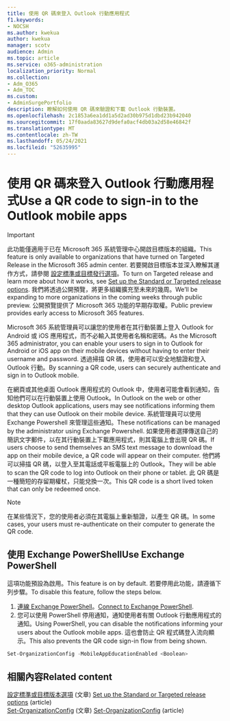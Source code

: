 ```yaml
---
title: 使用 QR 碼來登入 Outlook 行動應用程式
f1.keywords:
- NOCSH
ms.author: kwekua
author: kwekua
manager: scotv
audience: Admin
ms.topic: article
ms.service: o365-administration
localization_priority: Normal
ms.collection:
- Adm_O365
- Adm_TOC
ms.custom:
- AdminSurgePortfolio
description: 瞭解如何使用 QR 碼來驗證和下載 Outlook 行動裝置。
ms.openlocfilehash: 2c1853a6ea1dd1a5d2ad30b975d1dbd23b942040
ms.sourcegitcommit: 17f0aada83627d9defa0acf4db03a2d58e46842f
ms.translationtype: MT
ms.contentlocale: zh-TW
ms.lasthandoff: 05/24/2021
ms.locfileid: "52635995"
---
```

# <a name="use-a-qr-code-to-sign-in-to-the-outlook-mobile-apps"></a><span data-ttu-id="58a2a-103">使用 QR 碼來登入 Outlook 行動應用程式</span><span class="sxs-lookup"><span data-stu-id="58a2a-103">Use a QR code to sign-in to the Outlook mobile apps</span></span>

> [!IMPORTANT]
> <span data-ttu-id="58a2a-104">此功能僅適用于已在 Microsoft 365 系統管理中心開啟目標版本的組織。</span><span class="sxs-lookup"><span data-stu-id="58a2a-104">This feature is only available to organizations that have turned on Targeted Release in the Microsoft 365 admin center.</span></span> <span data-ttu-id="58a2a-105">若要開啟目標版本並深入瞭解其運作方式，請參閱 [設定標準或目標發行選項](release-options-in-office-365.md)。</span><span class="sxs-lookup"><span data-stu-id="58a2a-105">To turn on Targeted release and learn more about how it works, see [Set up the Standard or Targeted release options](release-options-in-office-365.md).</span></span> <span data-ttu-id="58a2a-106">我們將透過公開預覽，將更多組織擴充至未來的幾周。</span><span class="sxs-lookup"><span data-stu-id="58a2a-106">We’ll be expanding to more organizations in the coming weeks through public preview.</span></span> <span data-ttu-id="58a2a-107">公開預覽提供了 Microsoft 365 功能的早期存取權。</span><span class="sxs-lookup"><span data-stu-id="58a2a-107">Public preview provides early access to Microsoft 365 features.</span></span>

<span data-ttu-id="58a2a-108">Microsoft 365 系統管理員可以讓您的使用者在其行動裝置上登入 Outlook for Android 或 iOS 應用程式，而不必輸入其使用者名稱和密碼。</span><span class="sxs-lookup"><span data-stu-id="58a2a-108">As the Microsoft 365 administrator, you can enable your users to sign in to Outlook for Android or iOS app on their mobile devices without having to enter their username and password.</span></span> <span data-ttu-id="58a2a-109">透過掃描 QR 碼，使用者可以安全地驗證和登入 Outlook 行動。</span><span class="sxs-lookup"><span data-stu-id="58a2a-109">By scanning a QR code, users can securely authenticate and sign in to Outlook mobile.</span></span>

<span data-ttu-id="58a2a-110">在網頁或其他桌面 Outlook 應用程式的 Outlook 中，使用者可能會看到通知，告知他們可以在行動裝置上使用 Outlook。</span><span class="sxs-lookup"><span data-stu-id="58a2a-110">In Outlook on the web or other desktop Outlook applications, users may see notifications informing them that they can use Outlook on their mobile device.</span></span> <span data-ttu-id="58a2a-111">系統管理員可以使用 Exchange Powershell 來管理這些通知。</span><span class="sxs-lookup"><span data-stu-id="58a2a-111">These notifications can be managed by the administrator using Exchange Powershell.</span></span> <span data-ttu-id="58a2a-112">如果使用者選擇傳送自己的簡訊文字郵件，以在其行動裝置上下載應用程式，則其電腦上會出現 QR 碼。</span><span class="sxs-lookup"><span data-stu-id="58a2a-112">If users choose to send themselves an SMS text message to download the app on their mobile device, a QR code will appear on their computer.</span></span> <span data-ttu-id="58a2a-113">他們將可以掃描 QR 碼，以登入至其電話或平板電腦上的 Outlook。</span><span class="sxs-lookup"><span data-stu-id="58a2a-113">They will be able to scan the QR code to log into Outlook on their phone or tablet.</span></span> <span data-ttu-id="58a2a-114">此 QR 碼是一種簡短的存留期權杖，只能兌換一次。</span><span class="sxs-lookup"><span data-stu-id="58a2a-114">This QR code is a short lived token that can only be redeemed once.</span></span>

> [!NOTE]
> <span data-ttu-id="58a2a-115">在某些情況下，您的使用者必須在其電腦上重新驗證，以產生 QR 碼。</span><span class="sxs-lookup"><span data-stu-id="58a2a-115">In some cases, your users must re-authenticate on their computer to generate the QR code.</span></span>

## <a name="use-exchange-powershell"></a><span data-ttu-id="58a2a-116">使用 Exchange PowerShell</span><span class="sxs-lookup"><span data-stu-id="58a2a-116">Use Exchange PowerShell</span></span>

<span data-ttu-id="58a2a-117">這項功能預設為啟用。</span><span class="sxs-lookup"><span data-stu-id="58a2a-117">This feature is on by default.</span></span> <span data-ttu-id="58a2a-118">若要停用此功能，請遵循下列步驟。</span><span class="sxs-lookup"><span data-stu-id="58a2a-118">To disable this feature, follow the steps below.</span></span>

1. <span data-ttu-id="58a2a-119">[連線 Exchange PowerShell](/powershell/exchange/connect-to-exchange-online-powershell?view=exchange-ps)。</span><span class="sxs-lookup"><span data-stu-id="58a2a-119">[Connect to Exchange PowerShell](/powershell/exchange/connect-to-exchange-online-powershell?view=exchange-ps).</span></span>
2. <span data-ttu-id="58a2a-120">您可以使用 PowerShell 停用通知，通知使用者有關 Outlook 行動應用程式的通知。</span><span class="sxs-lookup"><span data-stu-id="58a2a-120">Using PowerShell, you can disable the notifications informing your users about the Outlook mobile apps.</span></span> <span data-ttu-id="58a2a-121">這也會防止 QR 程式碼登入流向顯示。</span><span class="sxs-lookup"><span data-stu-id="58a2a-121">This also prevents the QR code sign-in flow from being shown.</span></span>

```powershell
Set-OrganizationConfig -MobileAppEducationEnabled <Boolean>
```

## <a name="related-content"></a><span data-ttu-id="58a2a-122">相關內容</span><span class="sxs-lookup"><span data-stu-id="58a2a-122">Related content</span></span>

<span data-ttu-id="58a2a-123">[設定標準或目標版本選項](release-options-in-office-365.md) (文章) </span><span class="sxs-lookup"><span data-stu-id="58a2a-123">[Set up the Standard or Targeted release options](release-options-in-office-365.md) (article)</span></span>\
<span data-ttu-id="58a2a-124">[Set-OrganizationConfig](/powershell/module/exchange/set-organizationconfig?view=exchange-ps) (文章) </span><span class="sxs-lookup"><span data-stu-id="58a2a-124">[Set-OrganizationConfig](/powershell/module/exchange/set-organizationconfig?view=exchange-ps) (article)</span></span>